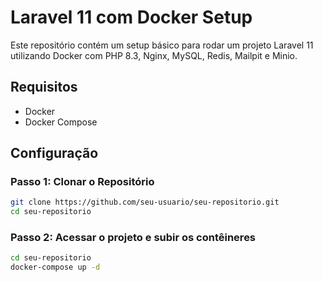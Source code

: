# Laravel 11 com Docker Setup

Este repositório contém um setup básico para rodar um projeto Laravel 11 utilizando Docker com PHP 8.3, Nginx, MySQL, Redis, Mailpit e Minio.

## Requisitos

- Docker
- Docker Compose

## Configuração

### Passo 1: Clonar o Repositório

```sh
git clone https://github.com/seu-usuario/seu-repositorio.git
cd seu-repositorio
```

### Passo 2: Acessar o projeto e subir os contêineres 

```sh
cd seu-repositorio
docker-compose up -d
```
